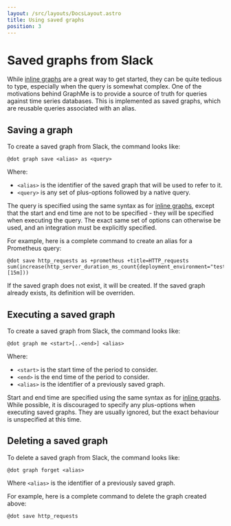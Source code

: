 ```yaml
---
layout: /src/layouts/DocsLayout.astro
title: Using saved graphs
position: 3
---
```


# Saved graphs from Slack

While [inline graphs](inline-graphs) are a great way to get started, they can be quite tedious to type, especially when the query is somewhat complex.
One of the motivations behind GraphMe is to provide a source of truth for queries against time series databases.
This is implemented as saved graphs, which are reusable queries associated with an alias.

## Saving a graph

To create a saved graph from Slack, the command looks like:

```
@dot graph save <alias> as <query>
```

Where:

* `<alias>` is the identifier of the saved graph that will be used to refer to it.
* `<query>` is any set of plus-options followed by a native query.

The query is specified using the same syntax as for [inline graphs](inline-graphs), except that the start and end time are not to be specified - they will be specified when executing the query.
The exact same set of options can otherwise be used, and an integration must be explicitly specified.

For example, here is a complete command to create an alias for a Prometheus query:

```
@dot save http_requests as +prometheus +title=HTTP_requests
sum(increase(http_server_duration_ms_count{deployment_environment="test"}[15m]))
```

If the saved graph does not exist, it will be created.
If the saved graph already exists, its definition will be overriden.

## Executing a saved graph

To create a saved graph from Slack, the command looks like:

```
@dot graph me <start>[..<end>] <alias>
```

Where:

* `<start>` is the start time of the period to consider.
* `<end>` is the end time of the period to consider.
* `<alias>` is the identifier of a previously saved graph.

Start and end time are specified using the same syntax as for [inline graphs](inline-graphs).
While possible, it is discouraged to specify any plus-options when executing saved graphs.
They are usually ignored, but the exact behaviour is unspecified at this time.

## Deleting a saved graph

To delete a saved graph from Slack, the command looks like:

```
@dot graph forget <alias>
```

Where `<alias>` is the identifier of a previously saved graph.

For example, here is a complete command to delete the graph created above:

```
@dot save http_requests
```